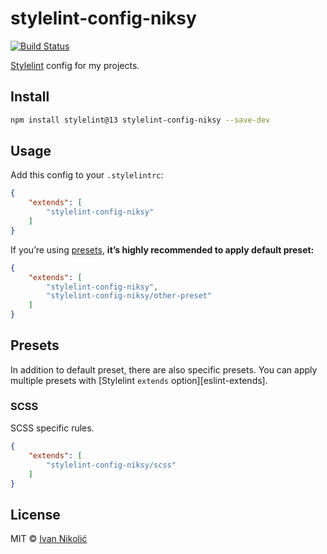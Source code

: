 # stylelint-config-niksy

[![Build Status][ci-img]][ci]

[Stylelint][stylelint] config for my projects.

## Install

```sh
npm install stylelint@13 stylelint-config-niksy --save-dev
```

## Usage

Add this config to your `.stylelintrc`:

<!-- prettier-ignore-start -->

```json
{
	"extends": [
		"stylelint-config-niksy"
	]
}
```

<!-- prettier-ignore-end -->

If you’re using [presets](#presets), **it’s highly recommended to apply default
preset:**

<!-- prettier-ignore-start -->

```json
{
	"extends": [
		"stylelint-config-niksy",
		"stylelint-config-niksy/other-preset"
	]
}
```

<!-- prettier-ignore-end -->

## Presets

In addition to default preset, there are also specific presets. You can apply
multiple presets with [Stylelint `extends` option][eslint-extends].

### SCSS

SCSS specific rules.

<!-- prettier-ignore-start -->

```json
{
	"extends": [
		"stylelint-config-niksy/scss"
	]
}
```

<!-- prettier-ignore-end -->

## License

MIT © [Ivan Nikolić](http://ivannikolic.com)

<!-- prettier-ignore-start -->

[ci]: https://github.com/niksy/stylelint-config-niksy/actions?query=workflow%3ACI
[ci-img]: https://github.com/niksy/stylelint-config-niksy/workflows/CI/badge.svg?branch=master
[stylelint]: http://stylelint.io/
[stylelint-extends]: https://stylelint.io/user-guide/configuration/#extends

<!-- prettier-ignore-end -->
